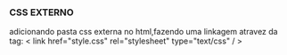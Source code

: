 ### CSS EXTERNO
adicionando pasta css externa no html,fazendo uma linkagem atravez da tag: < link href="style.css" rel="stylesheet" type="text/css" / >
